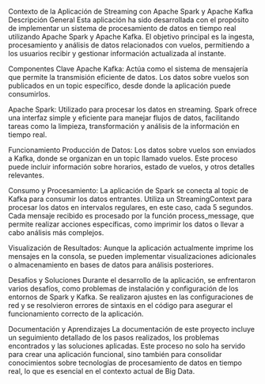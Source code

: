 Contexto de la Aplicación de Streaming con Apache Spark y Apache Kafka
Descripción General
Esta aplicación ha sido desarrollada con el propósito de implementar un sistema de procesamiento de datos en tiempo real utilizando Apache Spark y Apache Kafka. El objetivo principal es la ingesta, procesamiento y análisis de datos relacionados con vuelos, permitiendo a los usuarios recibir y gestionar información actualizada al instante.

Componentes Clave
Apache Kafka: Actúa como el sistema de mensajería que permite la transmisión eficiente de datos. Los datos sobre vuelos son publicados en un topic específico, desde donde la aplicación puede consumirlos.

Apache Spark: Utilizado para procesar los datos en streaming. Spark ofrece una interfaz simple y eficiente para manejar flujos de datos, facilitando tareas como la limpieza, transformación y análisis de la información en tiempo real.

Funcionamiento
Producción de Datos: Los datos sobre vuelos son enviados a Kafka, donde se organizan en un topic llamado vuelos. Este proceso puede incluir información sobre horarios, estado de vuelos, y otros detalles relevantes.

Consumo y Procesamiento: La aplicación de Spark se conecta al topic de Kafka para consumir los datos entrantes. Utiliza un StreamingContext para procesar los datos en intervalos regulares, en este caso, cada 5 segundos. Cada mensaje recibido es procesado por la función process_message, que permite realizar acciones específicas, como imprimir los datos o llevar a cabo análisis más complejos.

Visualización de Resultados: Aunque la aplicación actualmente imprime los mensajes en la consola, se pueden implementar visualizaciones adicionales o almacenamiento en bases de datos para análisis posteriores.

Desafíos y Soluciones
Durante el desarrollo de la aplicación, se enfrentaron varios desafíos, como problemas de instalación y configuración de los entornos de Spark y Kafka. Se realizaron ajustes en las configuraciones de red y se resolvieron errores de sintaxis en el código para asegurar el funcionamiento correcto de la aplicación.

Documentación y Aprendizajes
La documentación de este proyecto incluye un seguimiento detallado de los pasos realizados, los problemas encontrados y las soluciones aplicadas. Este proceso no solo ha servido para crear una aplicación funcional, sino también para consolidar conocimientos sobre tecnologías de procesamiento de datos en tiempo real, lo que es esencial en el contexto actual de Big Data.
